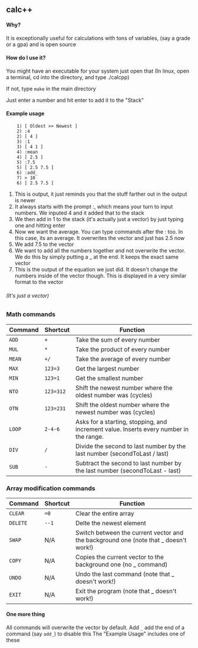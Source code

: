 ## calc++

#### Why?
It is exceptionally useful for calculations with tons of variables, (say a grade or a gpa) and is open source

#### How do I use it?

You might have an executable for your system just open that (In linux, open a terminal, cd into the directory, and type ./calcpp)

If not, type `make` in the main directory

Just enter a number and hit enter to add it to the "Stack"

#### Example usage

```
    1) [ Oldest >> Newest ]
    2) :4
    2) [ 4 ]
    3) :1
    3) [ 4 1 ]
    4) :mean
    4) [ 2.5 ]
    5) :7.5
    5) [ 2.5 7.5 ]
    6) :add_
    7) > 10
    6) [ 2.5 7.5 ]

```

1. This is output, it just reminds you that the stuff farther out in the output is newer
2. It always starts with the prompt :, which means your turn to input numbers. We inputed 4 and it added that to the stack
3. We then add in 1 to the stack (it's actually just a vector) by just typing one and hitting enter
4. Now we want the average. You can type commands after the : too. In this case, its an average. It overwrites the vector and just has 2.5 now
5. We add 7.5 to the vector
6. We want to add all the numbers together and not overwrite the vector. We do this by simply putting a _ at the end. It keeps the exact same vector
7. This is the output of the equation we just did. It doesn't change the numbers inside of the vector though. This is displayed in a very similar format to the vector

###### (It's just a vector)

### Math commands
| Command | Shortcut | Function |
|---------|----------|----------|
| `ADD` | `+` | Take the sum of every number |
| `MUL` | `*` | Take the product of every number |
| `MEAN` | `+/` | Take the average of every number |
| `MAX` | `123=3` | Get the largest number |
| `MIN` | `123=1` | Get the smallest number |
| `NTO` | `123=312` | Shift the newest number where the oldest number was (cycles) |
| `OTN` | `123=231` | Shift the oldest number where the newest number was (cycles) |
| `LOOP` | `2-4-6` | Asks for a starting, stopping, and increment value. Inserts every number in the range. |
| `DIV` | `/` | Divide the second to last number by the last number (secondToLast / last) |
| `SUB` | `-` | Subtract the second to last number by the last number (secondToLast - last) |

### Array modification commands
| Command | Shortcut | Function |
|---------|----------|----------|
| `CLEAR` | `=0` | Clear the entire array |
| `DELETE` | `--1` | Delte the newest element |
| `SWAP` | N/A | Switch between the current vector and the background one (note that _ doesn't work!)|
| `COPY` | N/A | Copies the current vector to the background one (no _ command)|
| `UNDO` | N/A | Undo the last command (note that _ doesn't work!)|
| `EXIT` | N/A | Exit the program (note that _ doesn't work!)|

#### One more thing
All commands will overwrite the vector by default. Add `_` add the end of a command (say `add_`) to disable this
The "Example Usage" includes one of these

